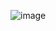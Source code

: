 ![image](https://user-images.githubusercontent.com/92194650/136644093-db3b1127-52b5-4c5b-8caf-0e1afdb88776.png)
